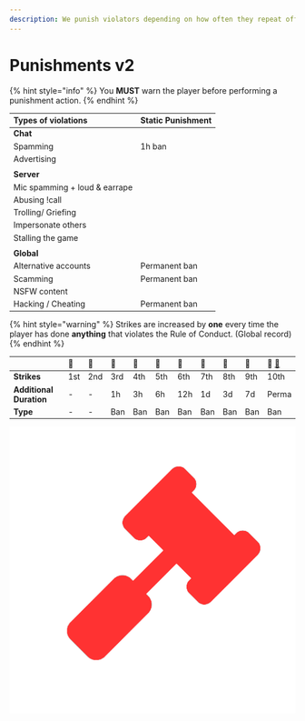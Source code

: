 ```yaml
---
description: We punish violators depending on how often they repeat offenses.
---
```


# Punishments v2

{% hint style="info" %}
You **MUST** warn the player before performing a punishment action.
{% endhint %}

| Types of violations | Static Punishment |
| :--- | :--- |
| **Chat** |  |
| Spamming | 1h ban |
| Advertising |  |
|  |  |
| **Server** |  |
| Mic spamming + loud & earrape |  |
| Abusing !call |  |
| Trolling/ Griefing |  |
| Impersonate others |  |
| Stalling the game |  |
|  |  |
| **Global** |  |
| Alternative accounts | Permanent ban |
| Scamming | Permanent ban |
| NSFW content |  |
| Hacking / Cheating | Permanent ban |

{% hint style="warning" %}
Strikes are increased by **one** every time the player has done **anything** that violates the Rule of Conduct. \(Global record\)
{% endhint %}

|  | 🔨 | 🔨 | 🔨 | 🔨 | 🔨 | 🔨 | 🔨 | 🔨 | 🔨 | 🔨 [🚫](https://emojikeyboard.org/copy/Prohibited_Emoji_%F0%9F%9A%AB) |
| :--- | :--- | :--- | :--- | :--- | :--- | :--- | :--- | :--- | :--- | :--- |
| **Strikes** | 1st | 2nd | 3rd | 4th | 5th | 6th | 7th | 8th | 9th | 10th |
| **Additional Duration** | - | - | 1h | 3h | 6h | 12h | 1d | 3d | 7d | Perma |
| **Type** | - | - | Ban | Ban | Ban | Ban | Ban | Ban | Ban | Ban |

![](../.gitbook/assets/ban-2.png)

